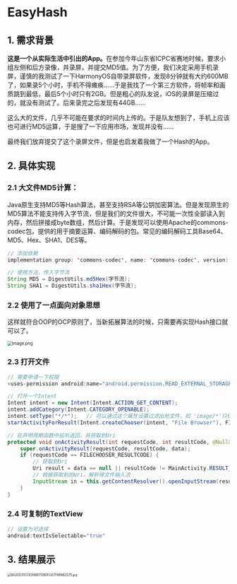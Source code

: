 # EasyHash

## 1. 需求背景

<b>这是一个从实际生活中引出的App。</b>在参加今年山东省ICPC省赛地时候，要求小组左侧和后方录像，并录屏，并提交MD5值。为了方便，我们决定采用手机录屏，谨慎的我测试了一下HarmonyOS自带录屏软件，发现8分钟就有大约600MB了，如果录5个小时，手机不得瘫痪......于是我找了一个第三方软件，将帧率和画质跳到最低，最后5个小时只有2GB。但是粗心的队友说，iOS的录屏是压缩过的，就没有测试了。后来录完之后发现有44GB......

这么大的文件，几乎不可能在要求的时间内上传的。于是队友想到了，手机上应该也可进行MD5运算，于是搜了一下应用市场，发现并没有......

最终我们放弃提交了这个录屏文件，但是也启发着我做了一个Hash的App。

## 2. 具体实现

### 2.1 大文件MD5计算：

Java原生支持MD5等Hash算法，甚至支持RSA等公钥加密算法。但是发现原生的MD5算法不能支持传入字节流，但是我们的文件很大，不可能一次性全部读入到内存，然后拼接成byte数组，然后计算。于是发现可以使用Apache的commons-codec包，提供的用于摘要运算、编码解码的包。常见的编码解码工具Base64、MD5、Hex、SHA1、DES等。

```java
// 添加依赖
implementation group: 'commons-codec', name: 'commons-codec', version: '1.14'

// 使用方法，传入字节流
String MD5 = DigestUtils.md5Hex(字节流);
String SHA1 = DigestUtils.sha1Hex(字节流);
```

### 2.2 使用了一点面向对象思想

这样就符合OOP的OCP原则了，当新拓展算法的时候，只需要再实现Hash接口就可以了。

<img src="https://s2.loli.net/2022/06/09/PRcfyS91lZx7HDB.png" alt="image.png" style="zoom: 67%;" />

### 2.3 打开文件

```java
// 需要申请一下权限
<uses-permission android:name="android.permission.READ_EXTERNAL_STORAGE" />

// 打开一个Intent
Intent intent = new Intent(Intent.ACTION_GET_CONTENT);
intent.addCategory(Intent.CATEGORY_OPENABLE);
intent.setType("*/*");   // 可以通过这个属性设置过滤出地文件，如 'image/*'只保存图片
startActivityForResult(Intent.createChooser(intent, "File Browser"), FILECHOOSER_RESULTCODE);

// 在声明周期函数中监听返回，并获取到Uri
protected void onActivityResult(int requestCode, int resultCode, @Nullable Intent data) {
    super.onActivityResult(requestCode, resultCode, data);
    if (requestCode == FILECHOOSER_RESULTCODE) {
        // 获取到Uri
        Uri result = data == null || resultCode != MainActivity.RESULT_OK ? null : data.getData();
        // 根据获取到的Uri，解析得文件输入流
        InputStream in = this.getContentResolver().openInputStream(result);
    }
}
```

### 2.4 可复制的TextView

```java
// 设置为可选择
android:textIsSelectable="true"
```



## 3. 结果展示

<img src="https://s2.loli.net/2022/06/09/AaBfgpXY2wP4rd1.jpg" alt="BA2D031CC61ABB17DB0FC67F6B862575.jpg" style="zoom: 50%;" />



